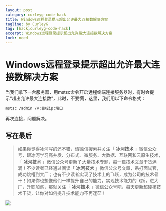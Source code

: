 ```yaml
---
layout: post
category: curleyg-code-hack
title: Windows远程登录提示超出允许最大连接数解决方案
tagline: by CurleyG
tag: [hack,curleyg-code-hack]
excerpt: Windows远程登录提示超出允许最大连接数解决方案
lock: need
---
```


# Windows远程登录提示超出允许最大连接数解决方案

当我们拿下一台服务器，用mstsc命令开启远程终端连接服务器时，有时会提示“超出允许最大连接数”，此时，不要慌，这里，我们用以下命令格式：

```bash
mstsc /admin /v:目标ip:端口
```

再次连接，问题解决。


## 写在最后

> 如果你觉得冰河写的还不错，请微信搜索并关注「 **冰河技术** 」微信公众号，跟冰河学习高并发、分布式、微服务、大数据、互联网和云原生技术，「 **冰河技术** 」微信公众号更新了大量技术专题，每一篇技术文章干货满满！不少读者已经通过阅读「 **冰河技术** 」微信公众号文章，吊打面试官，成功跳槽到大厂；也有不少读者实现了技术上的飞跃，成为公司的技术骨干！如果你也想像他们一样提升自己的能力，实现技术能力的飞跃，进大厂，升职加薪，那就关注「 **冰河技术** 」微信公众号吧，每天更新超硬核技术干货，让你对如何提升技术能力不再迷茫！


![](https://img-blog.csdnimg.cn/20200906013715889.png)
